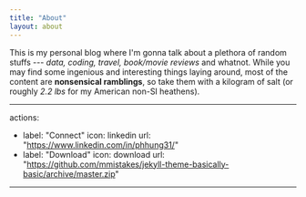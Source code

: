```yaml
---
title: "About"
layout: about
---
```


This is my personal blog where I'm gonna talk about a plethora of random stuffs --- _data, coding, travel, book/movie reviews_ and whatnot. While you may find some ingenious and interesting things laying around, most of the content are **nonsensical ramblings**, so take them with a kilogram of salt (or roughly _2.2 lbs_ for my American non-SI heathens).

---
actions:
  - label: "Connect"
    icon: linkedin
    url: "https://www.linkedin.com/in/phhung31/"
  - label: "Download"
    icon: download
    url: "https://github.com/mmistakes/jekyll-theme-basically-basic/archive/master.zip"
---
